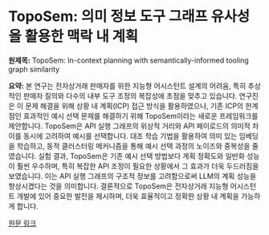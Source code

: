 # TopoSem: 의미 정보 도구 그래프 유사성을 활용한 맥락 내 계획

**원제목:** TopoSem: In-context planning with semantically-informed tooling graph similarity

**요약:** 본 연구는 전자상거래 판매자를 위한 지능형 어시스턴트 설계의 어려움, 특히 추상적인 판매자 질의와 다수의 내부 도구 조정의 복잡성에 초점을 맞추고 있습니다.  연구진은 이 문제 해결을 위해 상황 내 계획(ICP) 접근 방식을 활용하였으나, 기존 ICP의 한계점인 효과적인 예시 선택 문제를 해결하기 위해 TopoSem이라는 새로운 프레임워크를 제안합니다. TopoSem은 API 실행 그래프의 위상적 거리와 API 페이로드의 의미적 차이를 동시에 고려하여 예시를 선택합니다.  대조 학습 기법을 활용하여 의미 있는 임베딩을 학습하고, 동적 클러스터링 메커니즘을 통해 예시 선택 과정의 노이즈와 중복성을 줄였습니다.  실험 결과, TopoSem은 기존 예시 선택 방법보다 계획 정확도와 일반화 성능이 훨씬 우수하며, 특히 복잡한 API 조정이 필요한 상황에서 그 효과가 더욱 두드러짐을 보였습니다.  이는 API 실행 그래프의 구조적 정보를 고려함으로써 LLM의 계획 성능을 향상시켰다는 것을 의미합니다.  결론적으로 TopoSem은 전자상거래 지능형 어시스턴트 개발에 있어 중요한 발전을 제시하며,  더욱 효율적이고 정확한 상황 내 계획을 가능하게 합니다.

[원문 링크](https://www.amazon.science/publications/toposem-in-context-planning-with-semantically-informed-tooling-graph-similarity)
